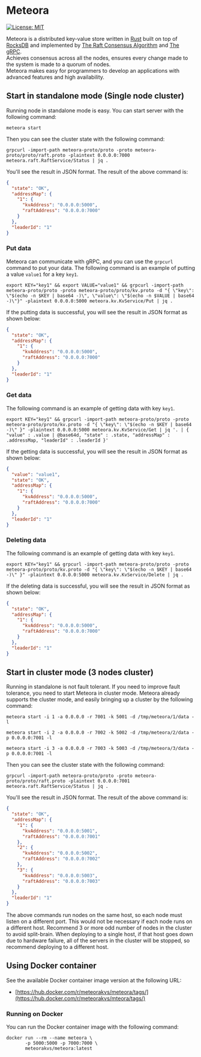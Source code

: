 # Meteora

[![License: MIT](https://img.shields.io/badge/License-MIT-yellow.svg)](https://opensource.org/licenses/MIT)

Meteora is a distributed key-value store written in [Rust](https://www.rust-lang.org/) built on top of [RocksDB](https://rocksdb.org/) and implemented by [The Raft Consensus Algorithm](https://raft.github.io/) and [The gRPC](https://grpc.io/).  
Achieves consensus across all the nodes, ensures every change made to the system is made to a quorum of nodes.  
Meteora makes easy for programmers to develop an applications with advanced features and high availability.

## Start in standalone mode (Single node cluster)

Running node in standalone mode is easy. You can start server with the following command:

```shell
meteora start
```

Then you can see the cluster state with the following command:

```shell
grpcurl -import-path meteora-proto/proto -proto meteora-proto/proto/raft.proto -plaintext 0.0.0.0:7000 meteora.raft.RaftService/Status | jq .
```

You'll see the result in JSON format. The result of the above command is:

```json
{
  "state": "OK",
  "addressMap": {
    "1": {
      "kvAddress": "0.0.0.0:5000",
      "raftAddress": "0.0.0.0:7000"
    }
  },
  "leaderId": "1"
}
```

### Put data

Meteora can communicate with gRPC, and you can use the `grpcurl` command to put your data. The following command is an example of putting a value `value1` for a key `key1`.

```shell
export KEY="key1" && export VALUE="value1" && grpcurl -import-path meteora-proto/proto -proto meteora-proto/proto/kv.proto -d "{ \"key\": \"$(echo -n $KEY | base64 -)\", \"value\": \"$(echo -n $VALUE | base64 -)\"}" -plaintext 0.0.0.0:5000 meteora.kv.KvService/Put | jq .
```

If the putting data is successful, you will see the result in JSON format as shown below:

```json
{
  "state": "OK",
  "addressMap": {
    "1": {
      "kvAddress": "0.0.0.0:5000",
      "raftAddress": "0.0.0.0:7000"
    }
  },
  "leaderId": "1"
}
```

### Get data

The following command is an example of getting data with key `key1`.

```shell
export KEY="key1" && grpcurl -import-path meteora-proto/proto -proto meteora-proto/proto/kv.proto -d "{ \"key\": \"$(echo -n $KEY | base64 -)\" }" -plaintext 0.0.0.0:5000 meteora.kv.KvService/Get | jq '. | { "value" : .value | @base64d, "state" : .state, "addressMap" : .addressMap, "leaderId" : .leaderId }'
```

If the getting data is successful, you will see the result in JSON format as shown below:

```json
{
  "value": "value1",
  "state": "OK",
  "addressMap": {
    "1": {
      "kvAddress": "0.0.0.0:5000",
      "raftAddress": "0.0.0.0:7000"
    }
  },
  "leaderId": "1"
}
```

### Deleting data

The following command is an example of getting data with key `key1`.

```shell
export KEY="key1" && grpcurl -import-path meteora-proto/proto -proto meteora-proto/proto/kv.proto -d "{ \"key\": \"$(echo -n $KEY | base64 -)\" }" -plaintext 0.0.0.0:5000 meteora.kv.KvService/Delete | jq .
```

If the deleting data is successful, you will see the result in JSON format as shown below:

```json
{
  "state": "OK",
  "addressMap": {
    "1": {
      "kvAddress": "0.0.0.0:5000",
      "raftAddress": "0.0.0.0:7000"
    }
  },
  "leaderId": "1"
}
```

## Start in cluster mode (3 nodes cluster)

Running in standalone is not fault tolerant. If you need to improve fault tolerance, you need to start Meteora in cluster mode. Meteora already supports the cluster mode, and easily bringing up a cluster by the following command:

```shell
meteora start -i 1 -a 0.0.0.0 -r 7001 -k 5001 -d /tmp/meteora/1/data -l
```

```shell
meteora start -i 2 -a 0.0.0.0 -r 7002 -k 5002 -d /tmp/meteora/2/data -p 0.0.0.0:7001 -l
```

```shell
meteora start -i 3 -a 0.0.0.0 -r 7003 -k 5003 -d /tmp/meteora/3/data -p 0.0.0.0:7001 -l
```

Then you can see the cluster state with the following command:

```shell
grpcurl -import-path meteora-proto/proto -proto meteora-proto/proto/raft.proto -plaintext 0.0.0.0:7001 meteora.raft.RaftService/Status | jq .
```

You'll see the result in JSON format. The result of the above command is:

```json
{
  "state": "OK",
  "addressMap": {
    "1": {
      "kvAddress": "0.0.0.0:5001",
      "raftAddress": "0.0.0.0:7001"
    },
    "2": {
      "kvAddress": "0.0.0.0:5002",
      "raftAddress": "0.0.0.0:7002"
    },
    "3": {
      "kvAddress": "0.0.0.0:5003",
      "raftAddress": "0.0.0.0:7003"
    }
  },
  "leaderId": "1"
}
```

The above commands run nodes on the same host, so each node must listen on a different port. This would not be necessary if each node runs on a different host. Recommend 3 or more odd number of nodes in the cluster to avoid split-brain.
When deploying to a single host, if that host goes down due to hardware failure, all of the servers in the cluster will be stopped, so recommend deploying to a different host.


## Using Docker container

See the available Docker container image version at the following URL:
- [https://hub.docker.com/r/meteorakvs/meteora/tags/](https://hub.docker.com/r/meteorakvs/mteora/tags/)

### Running on Docker

You can run the Docker container image with the following command:

```shell
docker run --rm --name meteora \
       -p 5000:5000 -p 7000:7000 \
       meteorakvs/meteora:latest
```

